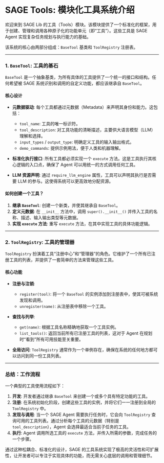 # SAGE Tools: 模块化工具系统介绍

欢迎来到 SAGE Lib 的工具（Tools）模块。该模块提供了一个标准化的框架，用于创建、管理和调用各种原子化的功能单元（即“工具”）。这些工具是 SAGE Agent
实现复杂任务规划与执行能力的基础。

该系统的核心由两部分组成：`BaseTool` 基类和 `ToolRegistry` 注册表。

______________________________________________________________________

### 1. `BaseTool`: 工具的基石

`BaseTool` 是一个抽象基类，为所有具体的工具提供了一个统一的接口和结构。任何希望被 SAGE 系统识别和调用的自定义功能，都应该继承自 `BaseTool`。

#### 核心设计

- **元数据驱动**: 每个工具都通过元数据（Metadata）来声明其身份和能力。这包括：

  - `tool_name`: 工具的唯一标识符。
  - `tool_description`: 对工具功能的清晰描述，主要供大语言模型（LLM）理解和选择。
  - `input_types` / `output_type`: 明确定义工具的输入输出格式。
  - `demo_commands`: 提供示例用法，便于人类和机器理解。

- **标准化执行接口**: 所有工具都必须实现一个 `execute` 方法。这是工具执行其核心逻辑的入口点，确保了 Agent 可以用统一的方式调用任何工具。

- **LLM 资源声明**: 通过 `require_llm_engine` 属性，工具可以声明其执行是否需要 LLM 的参与。这使得系统可以更高效地分配资源。

#### 如何创建一个工具？

1. **继承 `BaseTool`**: 创建一个新类，并使其继承自 `BaseTool`。
1. **定义元数据**: 在 `__init__` 方法中，调用 `super().__init__()` 并传入工具的名称、描述、输入输出类型等元数据。
1. **实现 `execute` 方法**: 重写 `execute` 方法，在其中实现工具的具体功能逻辑。

______________________________________________________________________

### 2. `ToolRegistry`: 工具的管理器

`ToolRegistry` 扮演着工具“注册中心”和“管理器”的角色。它维护了一个所有已注册工具的列表，并提供了一套简单的方法来管理这些工具。

#### 核心功能

- **注册与注销**:

  - `register(tool)`: 将一个 `BaseTool` 的实例添加到注册表中，使其可被系统发现和调用。
  - `unregister(name)`: 从注册表中移除一个工具。

- **查找与列举**:

  - `get(name)`: 根据工具名称精确地获取一个工具实例。
  - `list_tools()`: 返回当前所有已注册工具的列表，这对于 Agent 在规划时“看到”所有可用技能至关重要。

- **全局访问**: `ToolRegistry` 通常作为一个单例存在，确保在系统的任何地方都可以访问到同一份工具列表。

______________________________________________________________________

### 总结：工作流程

一个典型的工具使用流程如下：

1. **开发**: 开发者通过继承 `BaseTool` 来创建一个或多个具有特定功能的工具。
1. **注册**: 在系统初始化阶段，创建这些工具的实例，并将它们一一注册到全局的 `ToolRegistry` 中。
1. **发现与调用**: 当一个 SAGE Agent 需要执行任务时，它会向 `ToolRegistry` 查询可用的工具列表。通过分析每个工具的元数据（特别是
   `tool_description`），Agent 会选择最适合当前子任务的工具。
1. **执行**: Agent 调用所选工具的 `execute` 方法，并传入所需的参数，完成任务的一个步骤。

通过这种松耦合、标准化的设计，SAGE 的工具系统实现了极高的灵活性和可扩展性，让开发者可以专注于实现具体的功能，而无需关心底层的调用和管理细节。
